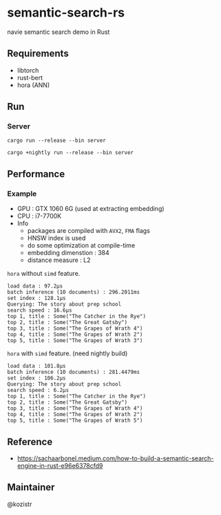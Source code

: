 # semantic-search-rs

navie semantic search demo in Rust

## Requirements

* libtorch
* rust-bert
* hora (ANN)

## Run

### Server

```shell
cargo run --release --bin server 
```

```shell
cargo +nightly run --release --bin server 
```

## Performance

### Example

* GPU : GTX 1060 6G (used at extracting embedding)
* CPU : i7-7700K
* Info
  * packages are compiled with `AVX2`, `FMA` flags
  * HNSW index is used
  * do some optimization at compile-time
  * embedding dimenstion : 384
  * distance measure : L2

`hora` without `simd` feature.

```text
load data : 97.2µs
batch inference (10 documents) : 296.2011ms
set index : 128.1µs
Querying: The story about prep school
search speed : 16.6µs
top 1, title : Some("The Catcher in the Rye")
top 2, title : Some("The Great Gatsby")
top 3, title : Some("The Grapes of Wrath 4")
top 4, title : Some("The Grapes of Wrath 2")
top 5, title : Some("The Grapes of Wrath 3")
```

`hora` with `simd` feature. (need nightly build)

```text
load data : 101.8µs
batch inference (10 documents) : 281.4479ms
set index : 106.2µs
Querying: The story about prep school
search speed : 6.2µs
top 1, title : Some("The Catcher in the Rye")
top 2, title : Some("The Great Gatsby")
top 3, title : Some("The Grapes of Wrath 4")
top 4, title : Some("The Grapes of Wrath 2")
top 5, title : Some("The Grapes of Wrath 5")
```

## Reference

* https://sachaarbonel.medium.com/how-to-build-a-semantic-search-engine-in-rust-e96e6378cfd9

## Maintainer

@kozistr
